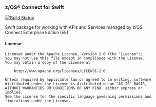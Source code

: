 ### z/OS&reg; Connect for Swift

[![Build Status](https://travis-ci.org/zosconnect/zosconnect-for-swift.svg?branch=master)](https://travis-ci.org/zosconnect/zosconnect-for-swift)

Swift package for working with APIs and Services managed by z/OS Connect Enterprise Edition (EE).

#### License

```
Licensed under the Apache License, Version 2.0 (the "License");
you may not use this file except in compliance with the License.
You may obtain a copy of the License at

    http://www.apache.org/licenses/LICENSE-2.0

Unless required by applicable law or agreed to in writing, software
distributed under the License is distributed on an "AS IS" BASIS,
WITHOUT WARRANTIES OR CONDITIONS OF ANY KIND, either express or implied.
See the License for the specific language governing permissions and
limitations under the License.
```
